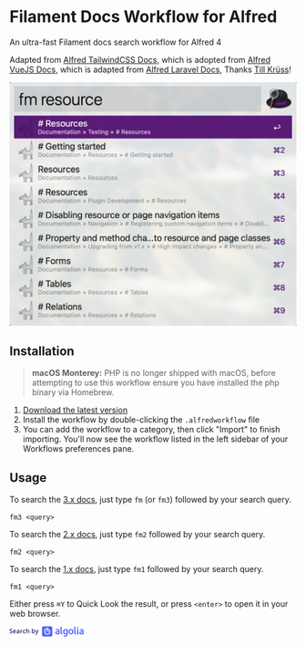 # Filament Docs Workflow for Alfred

An ultra-fast Filament docs search workflow for Alfred 4

Adapted from [Alfred TailwindCSS Docs](https://github.com/clnt/alfred-tailwindcss-docs), which is adopted from [Alfred VueJS Docs](https://github.com/vmitchell85/alfred-vuejs-docs), which is adapted from [Alfred Laravel Docs](https://github.com/tillkruss/alfred-laravel-docs), Thanks [Till Krüss](https://twitter.com/tillkruss)!

![Screenshot](screenshot.png)

## Installation


> **macOS Monterey:** PHP is no longer shipped with macOS, before attempting to use this workflow ensure you have installed the php binary via Homebrew.

1. [Download the latest version](https://github.com/intrepidws/alfred-filament-docs/releases/download/v1.0.0/FilamentDocs.alfredworkflow)
2. Install the workflow by double-clicking the `.alfredworkflow` file
3. You can add the workflow to a category, then click "Import" to finish importing. You'll now see the workflow listed in the left sidebar of your Workflows preferences pane.

## Usage

To search the [3.x docs](https://filamentphp.com/docs/3.x/panels/installation), just type `fm` (or `fm3`) followed by your search query.

```
fm3 <query>
```

To search the [2.x docs](https://filamentphp.com/docs/2.x/admin/installation), just type `fm2` followed by your search query.

```
fm2 <query>
```

To search the [1.x docs](https://filamentphp.com/docs/1.x/admin/getting-started), just type `fm1` followed by your search query.

```
fm1 <query>
```

Either press `⌘Y` to Quick Look the result, or press `<enter>` to open it in your web browser.

![Search by Algolia](algolia.png)
